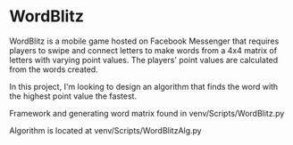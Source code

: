 # WordBlitz
WordBlitz is a mobile game hosted on Facebook Messenger that requires players to swipe and connect letters to make words
from a 4x4 matrix of letters with varying point values. The players' point values are calculated from the words created.

In this project, I'm looking to design an algorithm that finds the word with the highest point value the fastest.

Framework and generating word matrix found in venv/Scripts/WordBlitz.py

Algorithm is located at venv/Scripts/WordBlitzAlg.py

